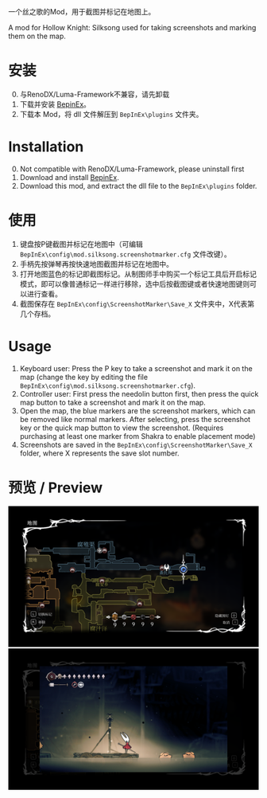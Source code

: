 一个丝之歌的Mod，用于截图并标记在地图上。

A mod for Hollow Knight: Silksong used for taking screenshots and marking them on the map.

# 安装 
0. 与RenoDX/Luma-Framework不兼容，请先卸载
1. 下载并安装 [BepinEx](https://github.com/bepinex/bepinex/releases)。
2. 下载本 Mod，将 dll 文件解压到 `BepInEx\plugins` 文件夹。

# Installation
0. Not compatible with RenoDX/Luma-Framework, please uninstall first
1. Download and install [BepinEx](https://github.com/bepinex/bepinex/releases).
2. Download this mod, and extract the dll file to the `BepInEx\plugins` folder.

# 使用
1. 键盘按P键截图并标记在地图中（可编辑 `BepInEx\config\mod.silksong.screenshotmarker.cfg` 文件改键）。
2. 手柄先按弹琴再按快速地图截图并标记在地图中。
3. 打开地图蓝色的标记即截图标记。从制图师手中购买一个标记工具后开启标记模式，即可以像普通标记一样进行移除，选中后按截图键或者快速地图键则可以进行查看。
4. 截图保存在 `BepInEx\config\ScreenshotMarker\Save_X` 文件夹中，X代表第几个存档。

# Usage
1. Keyboard user: Press the P key to take a screenshot and mark it on the map (change the key by editing the file `BepInEx\config\mod.silksong.screenshotmarker.cfg`).
2. Controller user: First press the needolin button first, then press the quick map button to take a screenshot and mark it on the map.
3. Open the map, the blue markers are the screenshot markers, which can be removed like normal markers. After selecting, press the screenshot key or the quick map button to view the screenshot. (Requires purchasing at least one marker from Shakra to enable placement mode)
4. Screenshots are saved in the `BepInEx\config\ScreenshotMarker\Save_X` folder, where X represents the save slot number.

# 预览 / Preview
![preview1.png](https://raw.githubusercontent.com/DemoJameson/Silksong.ScreenshotMarker/refs/heads/master/Screenshot/preview1.png)
![preview2 .png](https://raw.githubusercontent.com/DemoJameson/Silksong.ScreenshotMarker/refs/heads/master/Screenshot/preview2.png)